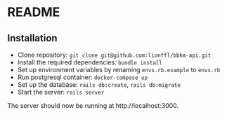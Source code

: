 # README

## Installation

* Clone repository: `git clone git@github.com:lionffl/bbkm-api.git`
* Install the required dependencies: `bundle install`
* Set up environment variables by renaming `envs.rb.example` to `envs.rb`
* Run postgresql container: `docker-compose up`
* Set up the database: `rails db:create`, `rails db:migrate`
* Start the server: `rails server`

The server should now be running at http://localhost:3000.

